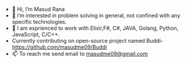 - 👋 Hi, I’m Masud Rana
- 👀 I’m interested in problem solving in general, not confined with any specific technologies.
- 🌱 I am exprienced to work with Elixir,F#, C#, JAVA, Golang, Python, JavaScript, C/C++.
- Currently contributing on open-source project named Buddi- https://github.com/masudme09/Buddi 
- 📫 To reach me send email to masudme09@gmail.com 


